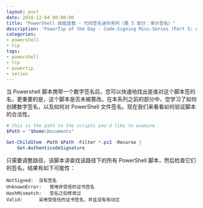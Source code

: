 ```yaml
---
layout: post
date: 2018-12-04 00:00:00
title: "PowerShell 技能连载 - 代码签名迷你系列（第 5 部分：审计签名）"
description: 'PowerTip of the Day - Code-Signing Mini-Series (Part 5: Auditing Signatures)'
categories:
- powershell
- tip
tags:
- powershell
- tip
- powertip
- series
---
```

当 Powershell 脚本携带一个数字签名后，您可以快速地找出是谁对这个脚本签的名，更重要的是，这个脚本是否未被篡改。在本系列之前的部分中，您学习了如何创建数字签名，以及如何对 PowerShell 文件签名。现在我们来看看如何验证脚本的合法性。

```powershell
# this is the path to the scripts you'd like to examine
$Path = "$home\Documents"

Get-ChildItem -Path $Path -Filter *.ps1 -Recurse |
    Get-AuthenticodeSignature
```

只需要调整路径，该脚本讲查找该路径下的所有 PowerShell 脚本，然后检查它们的签名。结果有如下可能性：

    NotSigned:	没有签名
    UnknownError:	使用非受信的证书签名
    HashMismatch:	签名之后修改过
    Valid:		采用受信任的证书签名，并且没有改动过

<!--本文国际来源：[Code-Signing Mini-Series (Part 5: Auditing Signatures)](https://community.idera.com/database-tools/powershell/powertips/b/tips/posts/code-signing-mini-series-part-5-auditing-signatures)-->
